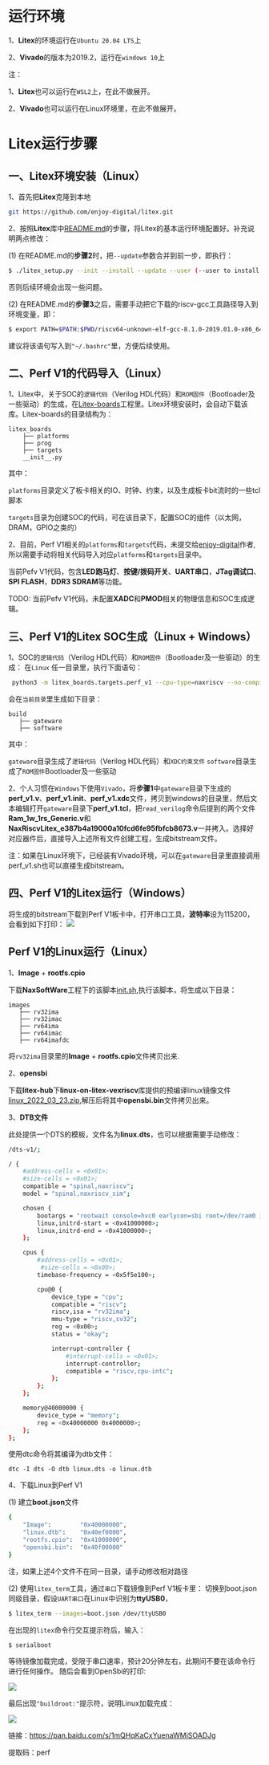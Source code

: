 # 运行环境
1、**Litex**的环境运行在`Ubuntu 20.04 LTS`上

2、**Vivado**的版本为2019.2，运行在`windows 10`上

注：

1、**Litex**也可以运行在`WSL2`上，在此不做展开。

2、**Vivado**也可以运行在Linux环境里，在此不做展开。

# Litex运行步骤

## 一、Litex环境安装（Linux）

1、首先把**Litex**克隆到本地
```sh
git https://github.com/enjoy-digital/litex.git
```
2、按照**Litex**库中[README.md](https://github.com/enjoy-digital/litex/blob/master/README.md)的步骤，将Litex的基本运行环境配置好。补充说明两点修改：

(1) 在README.md的**步骤2**时，把`--update`参数合并到前一步，即执行：
```sh
$ ./litex_setup.py --init --install --update --user (--user to install to user directory) --config=(minimal, standard, full)
```
否则后续环境会出现一些问题。

(2) 在README.md的**步骤3**之后，需要手动把它下载的riscv-gcc工具路径导入到环境变量，即：
```sh
$ export PATH=$PATH:$PWD/riscv64-unknown-elf-gcc-8.1.0-2019.01.0-x86_64-linux-ubuntu14/bin/
```
建议将该语句写入到`"~/.bashrc"`里，方便后续使用。

## 二、Perf V1的代码导入（Linux）

1、Litex中，关于SOC的`逻辑代码`（Verilog HDL代码）和`ROM固件`（Bootloader及一些驱动）的生成，在[Litex-boards](https://github.com/litex-hub/litex-boards.git)工程里。Litex环境安装时，会自动下载该库。Litex-boards的目录结构为：

```
litex_boards
    ├── platforms
    ├── prog
    ├── targets
    __init__.py
```
其中：

`platforms`目录定义了板卡相关的IO、时钟、约束，以及生成板卡bit流时的一些tcl脚本

`targets`目录为创建SOC的代码，可在该目录下，配置SOC的组件（以太网，DRAM，GPIO之类的）

2、目前，Perf V1相关的`platforms`和`targets`代码，未提交给[enjoy-digital](https://github.com/enjoy-digital)作者, 所以需要手动将相关代码导入对应`platforms`和`targets`目录中。

当前Pefv V1代码，包含**LED跑马灯**、**按键/拨码开关**、**UART串口**，**JTag调试口**、**SPI FLASH**，**DDR3 SDRAM**等功能。

TODO: 当前Pefv V1代码，未配置**XADC**和**PMOD**相关的物理信息和SOC生成逻辑。

## 三、Perf V1的Litex SOC生成（Linux + Windows）

1、SOC的`逻辑代码`（Verilog HDL代码）和`ROM固件`（Bootloader及一些驱动）的生成：
在`Linux` 任一目录里，执行下面语句：
```sh
 python3 -m litex_boards.targets.perf_v1 --cpu-type=naxriscv --no-compile-gateware --build
 ```

 会在`当前目录`里生成如下目录：

 ```
build
    ├── gateware
    ├── software
```
其中：

`gateware`目录生成了`逻辑代码`（Verilog HDL代码）和`XDC约束文件`
`software`目录生成了`ROM固件`Bootloader及一些驱动

2、个人习惯在`Windows`下使用`Vivado`，将**步骤1**中`gateware`目录下生成的**perf\_v1.v**、**perf\_v1.init**、**perf\_v1.xdc**文件，拷贝到windows的目录里，然后文本编辑打开`gateware`目录下**perf_v1.tcl**，把`read_verilog`命令后提到的两个文件**Ram\_1w\_1rs\_Generic.v**和**NaxRiscvLitex\_e387b4a19000a10fcd6fe95fbfcb8673.v**一并拷入。选择好对应器件后，直接导入上述所有文件创建工程，生成bitstream文件。

注：如果在Linux环境下，已经装有Vivado环境，可以在`gateware`目录里直接调用perf_v1.sh也可以直接生成bitstream。

## 四、Perf V1的Litex运行（Windows）

将生成的bitstream下载到Perf V1板卡中，打开串口工具，**波特率**设为115200，会看到如下打印：
![](https://rvboards.org/rvboards/dasdu8syrbgvtzvhfj12f4d5/images_dir/1663222314/3.png)

## Perf V1的Linux运行（Linux）
1、**Image** + **rootfs.cpio**

下载**NaxSoftWare**工程下的该脚本[init.sh](https://github.com/SpinalHDL/NaxSoftware/blob/main/init.sh),执行该脚本，将生成以下目录：

 ```
images
    ├── rv32ima
    ├── rv32imac
    ├── rv64ima
    ├── rv64imac
    ├── rv64imafdc
```
将`rv32ima`目录里的**Image** + **rootfs.cpio**文件拷贝出来.

2、**opensbi**

下载**litex-hub**下**linux-on-litex-vexriscv**库提供的预编译linux镜像文件[linux_2022_03_23.zip](https://github.com/litex-hub/linux-on-litex-vexriscv/files/8331338/linux_2022_03_23.zip),解压后将其中**opensbi.bin**文件拷贝出来。

3、**DTB文件**

此处提供一个DTS的模板，文件名为**linux.dts**，也可以根据需要手动修改：

```sh
/dts-v1/;

/ {
    #address-cells = <0x01>;
    #size-cells = <0x01>;
    compatible = "spinal,naxriscv";
    model = "spinal,naxriscv_sim";

    chosen {
        bootargs = "rootwait console=hvc0 earlycon=sbi root=/dev/ram0 init=/sbin/init";
        linux,initrd-start = <0x41000000>;
        linux,initrd-end = <0x41800000>;
    };

    cpus {
        #address-cells = <0x01>;
         #size-cells = <0x00>;
        timebase-frequency = <0x5f5e100>;

        cpu@0 {
            device_type = "cpu";
            compatible = "riscv";
            riscv,isa = "rv32ima";
            mmu-type = "riscv,sv32";
            reg = <0x00>;
            status = "okay";

            interrupt-controller {
                #interrupt-cells = <0x01>;
                interrupt-controller;
                compatible = "riscv,cpu-intc";
            };
        };
    };

    memory@40000000 {
        device_type = "memory";
        reg = <0x40000000 0x4000000>;
    };
};
```

使用dtc命令将其编译为dtb文件：
```
dtc -I dts -O dtb linux.dts -o linux.dtb
```

4、下载Linux到Perf V1

(1) 建立**boot.json**文件
```sh
{
    "Image":        "0x40000000",
    "linux.dtb":    "0x40ef0000",
    "rootfs.cpio":  "0x41000000",
    "opensbi.bin":  "0x40f00000"
}
```
注，如果上述4个文件不在同一目录，请手动修改相对路径

(2) 使用`litex_term`工具，通过`串口`下载镜像到Perf V1板卡里：
切换到boot.json同级目录，假设`UART串口`在Linux中识别为**ttyUSB0**，

```sh
$ litex_term --images=boot.json /dev/ttyUSB0
```

在出现的`litex`命令行交互提示符后，输入：
```sh
$ serialboot
```
等待镜像加载完成，受限于串口速率，预计20分钟左右，此期间不要在该命令行进行任何操作。
随后会看到OpenSbi的打印:

![](https://rvboards.org/rvboards/dasdu8syrbgvtzvhfj12f4d5/images_dir/1663222259/1.png)

最后出现`"buildroot:"`提示符，说明Linux加载完成：

![](https://rvboards.org/rvboards/dasdu8syrbgvtzvhfj12f4d5/images_dir/1663222298/2.png)

链接：https://pan.baidu.com/s/1mQHqKaCxYuenaWMjSOADJg 

提取码：perf
